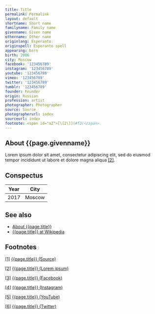 ```yaml
---
title: Title
permalink: Permalink
layout: default
shortname: Short name
familyname: Family name
givenname: Given name
othername: Other name
originlang: Esperanto:
originspell: Esperanto spell
appearing: born
birth: 2006
city: Moscow
facebook: '123456789'
instagram: '123456789'
youtube: '123456789'
vimeo: '123456789'
twitter: '123456789'
tumblr: '123456789'
founder: Founder
origin: Russian
profession: artist
photographer: Photographer
source: Source
photographerurl: index
sourceurl: index
footnote: <span id="a2">[\[2\]](#f2)</span>.
---
```


## About {{page.givenname}}

Lorem ipsum dolor sit amet, consectetur adipiscing elit, sed do eiusmod tempor incididunt ut labore et dolore magna aliqua <span id="a2">[\[2\]](#f2)</span>.

## Сonspectus

|Year|City|
|-|-|
|2017|Moscow|

## See also

+ [About {{page.title}}](index)
+ [{{page.title}} at Wikipedia](index)

## Footnotes

[[1]](#a1) <span id="f1"></span> [{{page.title}} (Source)](index)

[[2]](#a2) <span id="f2"></span> [{{page.title}} (Lorem ipsum)](index)

[[3]](#a3) <span id="f3"></span> [{{page.title}} (Facebook)](index)

[[4]](#a4) <span id="f4"></span> [{{page.title}} (Instagram)](index)

[[5]](#a5) <span id="f5"></span> [{{page.title}} (YouTube)](index)

[[6]](#a6) <span id="f6"></span> [{{page.title}} (Twitter)](index)
